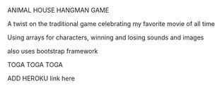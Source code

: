 ANIMAL HOUSE HANGMAN GAME

A twist on the traditional game celebrating my favorite movie of all time

Using arrays for characters, winning and losing sounds and images

also uses bootstrap framework 

TOGA TOGA TOGA

ADD HEROKU link here 
